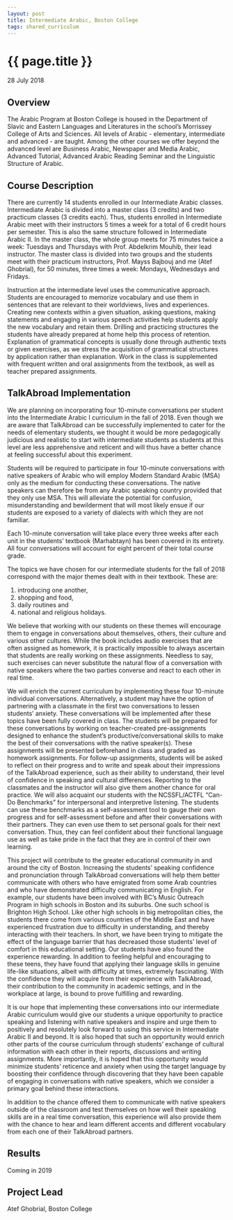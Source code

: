 ```yaml
---
layout: post
title: Intermediate Arabic, Boston College
tags: shared_curriculum
---
```


# {{ page.title }}

 28 July 2018

## Overview
The Arabic Program at Boston College is housed in the Department of Slavic and Eastern
Languages and Literatures in the school’s Morrissey College of Arts and Sciences. All levels of Arabic - elementary, intermediate and advanced - are taught. Among the other courses we offer beyond the advanced level are Business Arabic, Newspaper and Media Arabic, Advanced
Tutorial, Advanced Arabic Reading Seminar and the Linguistic Structure of Arabic.

## Course Description
There are currently 14 students enrolled in our Intermediate Arabic classes. Intermediate Arabic is divided into a master class (3 credits) and two practicum classes (3 credits each). Thus, students enrolled in Intermediate Arabic meet with their instructors 5 times a week for a total of 6 credit hours per semester. This is also the same structure followed in Intermediate Arabic II. In the master class, the whole group meets for 75 minutes twice a week: Tuesdays and Thursdays with Prof. Abdelkrim Mouhib, their lead instructor. The master class is divided into two groups and the students meet with their practicum instructors, Prof. Mayss Bajbouj and me (Atef Ghobrial), for 50 minutes, three times a week: Mondays, Wednesdays and Fridays.

Instruction at the intermediate level uses the communicative approach. Students are encouraged
to memorize vocabulary and use them in sentences that are relevant to their worldviews, lives
and experiences. Creating new contexts within a given situation, asking questions, making
statements and engaging in various speech activities help students apply the new vocabulary and retain them. Drilling and practicing structures the students have already prepared at home help this process of retention. Explanation of grammatical concepts is usually done through authentic texts or given exercises, as we stress the acquisition of grammatical structures by application rather than explanation. Work in the class is supplemented with frequent written and oral assignments from the textbook, as well as teacher prepared assignments.

## TalkAbroad Implementation
We are planning on incorporating four 10-minute conversations per student into the
Intermediate Arabic I curriculum in the fall of 2018. Even though we are aware that TalkAbroad
can be successfully implemented to cater for the needs of elementary students, we thought it
would be more pedagogically judicious and realistic to start with intermediate students as
students at this level are less apprehensive and reticent and will thus have a better chance at feeling successful about this experiment.

Students will be required to participate in four 10-minute conversations with native speakers of Arabic who will employ Modern Standard Arabic (MSA) only as the medium for conducting
these conversations. The native speakers can therefore be from any Arabic speaking country
provided that they only use MSA. This will alleviate the potential for confusion,
misunderstanding and bewilderment that will most likely ensue if our students are exposed to a
variety of dialects with which they are not familiar.

Each 10-minute conversation will take place every three weeks after each unit in the students’
textbook (Marhabtayn) has been covered in its entirety. All four conversations will account for eight percent of their total course grade.

The topics we have chosen for our intermediate students for the fall of 2018 correspond with the major themes dealt with in their textbook. These are:
1. introducing one another,
2. shopping and food,
3. daily routines and
4. national and religious holidays.

We believe that working with our students on these themes will encourage them to engage in
conversations about themselves, others, their culture and various other cultures. While the book includes audio exercises that are often assigned as homework, it is practically impossible to always ascertain that students are really working on these assignments. Needless to say, such exercises can never substitute the natural flow of a conversation with native speakers where the two parties converse and react to each other in real time.

We will enrich the current curriculum by implementing these four 10-minute individual
conversations. Alternatively, a student may have the option of partnering with a classmate in the first two conversations to lessen students’ anxiety. These conversations will be implemented after these topics have been fully covered in class. The students will be prepared for these conversations by working on teacher-created pre-assignments designed to enhance the student’s productive/conversational skills to make the best of their conversations with the native speaker(s). These assignments will be presented beforehand in class and graded as homework assignments. For follow-up assignments, students will be asked to reflect on their progress and to write and speak about their impressions of the TalkAbroad experience, such as their ability to understand, their level of confidence in speaking and cultural differences. Reporting to the classmates and the instructor will also give them another chance for oral practice. We will also acquaint our students with the NCSSFL/ACTFL “Can-Do Benchmarks” for interpersonal and interpretive listening. The students can use these benchmarks as a self-assessment tool to gauge their own progress and for self-assessment before and after their conversations with their partners. They can even use them to set personal goals for their next conversation. Thus, they can feel confident about their functional language use as well as take pride in the fact that they are in control of their own learning.

This project will contribute to the greater educational community in and around the city of
Boston. Increasing the students’ speaking confidence and pronunciation through TalkAbroad
conversations will help them better communicate with others who have emigrated from some
Arab countries and who have demonstrated difficulty communicating in English. For example,
our students have been involved with BC’s Music Outreach Program in high schools in Boston
and its suburbs. One such school is Brighton High School. Like other high schools in big
metropolitan cities, the students there come from various countries of the Middle East and have
experienced frustration due to difficulty in understanding, and thereby interacting with their
teachers. In short, we have been trying to mitigate the effect of the language barrier that has
decreased those students’ level of comfort in this educational setting. Our students have also
found the experience rewarding. In addition to feeling helpful and encouraging to these teens,
they have found that applying their language skills in genuine life-like situations, albeit with difficulty at times, extremely fascinating. With the confidence they will acquire from their experience with TalkAbroad, their contribution to the community in academic settings, and in the workplace at large, is bound to prove fulfilling and rewarding.

It is our hope that implementing these conversations into our intermediate Arabic curriculum
would give our students a unique opportunity to practice speaking and listening with native
speakers and inspire and urge them to positively and resolutely look forward to using this service in Intermediate Arabic II and beyond. It is also hoped that such an opportunity would enrich other parts of the course curriculum through students’ exchange of cultural information with each other in their reports, discussions and writing assignments. More importantly, it is hoped that this opportunity would minimize students’ reticence and anxiety when using the target language by boosting their confidence through discovering that they have been capable of engaging in conversations with native speakers, which we consider a primary goal behind these interactions.

In addition to the chance offered them to communicate with native speakers outside of the classroom and test themselves on how well their speaking skills are in a real time conversation, this experience will also provide them with the chance to hear and learn different accents and different vocabulary from each one of their TalkAbroad partners.

## Results

Coming in 2019

## Project Lead

Atef Ghobrial, Boston College
